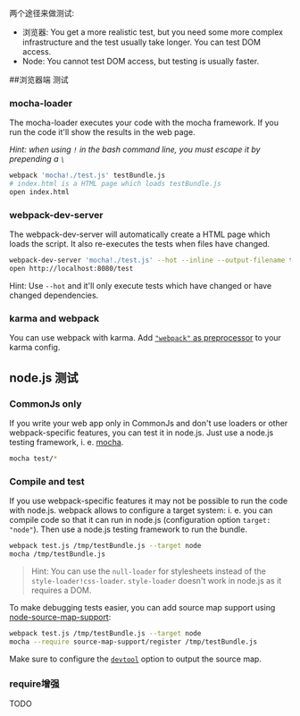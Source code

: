 两个途径来做测试:

* 浏览器: You get a more realistic test, but you need some more complex infrastructure and the test usually take longer. You can test DOM access.
* Node: You cannot test DOM access, but testing is usually faster.

##浏览器端 测试

### mocha-loader

The mocha-loader executes your code with the mocha framework. If you run the code it'll show the results in the web page.

*Hint: when using `!` in the bash command line, you must escape it by prepending a `\`*

``` sh
webpack 'mocha!./test.js' testBundle.js
# index.html is a HTML page which loads testBundle.js
open index.html
```

### webpack-dev-server

The webpack-dev-server will automatically create a HTML page which loads the script. It also re-executes the tests when files have changed.

``` sh
webpack-dev-server 'mocha!./test.js' --hot --inline --output-filename test.js
open http://localhost:8080/test
```

Hint: Use `--hot` and it'll only execute tests which have changed or have changed dependencies.

### karma and webpack

You can use webpack with karma. Add [`"webpack"` as preprocessor](https://github.com/webpack/karma-webpack) to your karma config.


## node.js 测试

### CommonJs only

If you write your web app only in CommonJs and don't use loaders or other webpack-specific features, you can test it in node.js. Just use a node.js testing framework, i. e. [mocha](http://visionmedia.github.io/mocha/).

``` sh
mocha test/*
```

### Compile and test

If you use webpack-specific features it may not be possible to run the code with node.js. webpack allows to configure a target system: i. e. you can compile code so that it can run in node.js (configuration option `target: "node"`). Then use a node.js testing framework to run the bundle.

``` sh
webpack test.js /tmp/testBundle.js --target node
mocha /tmp/testBundle.js
```

> Hint: You can use the `null-loader` for stylesheets instead of the `style-loader!css-loader`. `style-loader` doesn't work in node.js as it requires a DOM.

To make debugging tests easier, you can add source map support using [node-source-map-support](https://github.com/evanw/node-source-map-support):

```sh
webpack test.js /tmp/testBundle.js --target node
mocha --require source-map-support/register /tmp/testBundle.js
```

Make sure to configure the [`devtool`](http://webpack.github.io/docs/configuration.html#devtool) option to output the source map.

### require增强

TODO